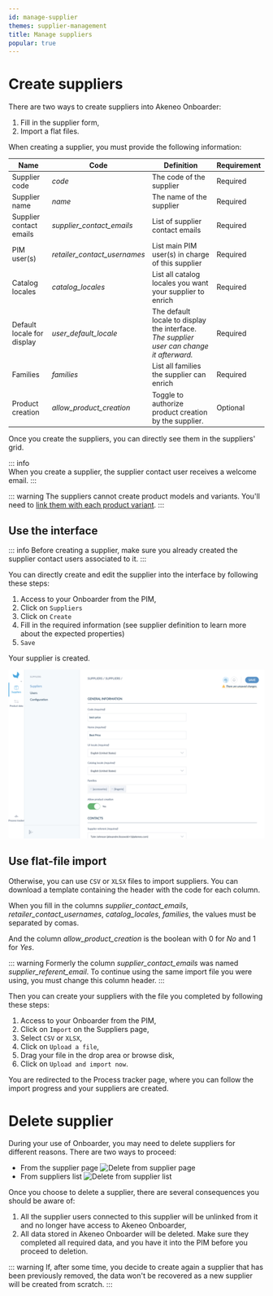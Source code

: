```yaml
---
id: manage-supplier
themes: supplier-management
title: Manage suppliers
popular: true
---
```

# Create suppliers

There are two ways to create suppliers into Akeneo Onboarder:
1. Fill in the supplier form,
1. Import a flat files.

When creating a supplier, you must provide the following information:


| Name | Code | Definition | Requirement |
|---|---|---|---|
| Supplier code | _code_ | The code of the supplier | Required |
| Supplier name | _name_ | The name of the supplier | Required |
| Supplier contact emails | _supplier_contact_emails_ | List of supplier contact emails | Required |
| PIM user(s) | _retailer_contact_usernames_ | List main PIM user(s) in charge of this supplier | Required |
| Catalog locales | _catalog_locales_ | List all catalog locales you want your supplier to enrich | Required |
| Default locale for display | _user_default_locale_ | The default locale to display the interface. _The supplier user can change it afterward._ | Required |
| Families | _families_ | List all families the supplier can enrich | Required |
| Product creation | _allow_product_creation_ | Toggle to authorize product creation by the supplier. | Optional |


Once you create the suppliers, you can directly see them in the suppliers' grid.

::: info  
When you create a supplier, the supplier contact user receives a welcome email.
:::

::: warning
The suppliers cannot create product models and variants. You'll need to [link them with each product variant](/onboarder/articles/define-product-supplier.html).
:::

## Use the interface

::: info
Before creating a supplier, make sure you already created the supplier contact users associated to it.
:::

You can directly create and edit the supplier into the interface by following these steps:
1. Access to your Onboarder from the PIM,
1. Click on `Suppliers`
1. Click on `Create`
1. Fill in the required information (see supplier definition to learn more about the expected properties)
1. `Save`

Your supplier is created.

![Create a supplier with the User Interface](../img/RETAILER_Suppliers_Suppliers_CreateASupplier.png)


## Use flat-file import

Otherwise, you can use `CSV` or `XLSX` files to import suppliers.
You can download a template containing the header with the code for each column.

When you fill in the columns _supplier_contact_emails_, _retailer_contact_usernames_, _catalog_locales_, _families_, the values must be separated by comas.

And the column _allow_product_creation_ is the boolean with 0 for _No_ and 1 for _Yes_.

::: warning
Formerly the column _supplier_contact_emails_ was named _supplier_referent_email_. To continue using the same import file you were using, you must change this column header.
:::

Then you can create your suppliers with the file you completed by following these steps:
1. Access to your Onboarder from the PIM,
1. Click on `Import` on the Suppliers page,
1. Select `CSV` or `XLSX`,
1. Click on `Upload a file`,
1. Drag your file in the drop area or browse disk,
1. Click on `Upload and import now`.

You are redirected to the Process tracker page, where you can follow the import progress and your suppliers are created.


# Delete supplier
During your use of Onboarder, you may need to delete suppliers for different reasons. There are two ways to proceed:
- From the supplier page
![Delete from supplier page](../img/NAME_IT.png)
- From suppliers list
![Delete from supplier list](../img/NAME_IT.png)

Once you choose to delete a supplier, there are several consequences you should be aware of:
1. All the supplier users connected to this supplier will be unlinked from it and no longer have access to Akeneo Onboarder,
1. All data stored in Akeneo Onboarder will be deleted. Make sure they completed all required data, and you have it into the PIM before you proceed to deletion.

::: warning
If, after some time, you decide to create again a supplier that has been previously removed, the data won't be recovered as a new supplier will be created from scratch.
:::
